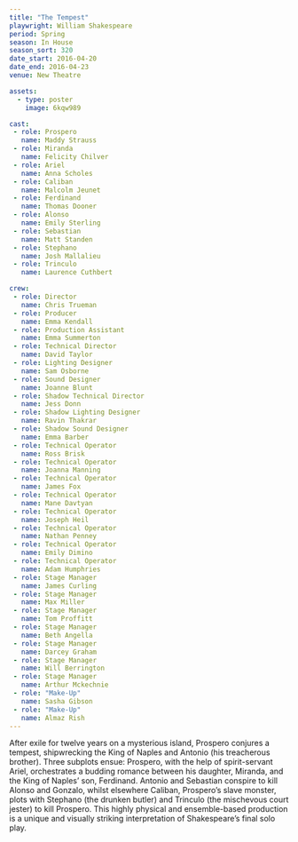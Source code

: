 ```yaml
---
title: "The Tempest"
playwright: William Shakespeare
period: Spring
season: In House
season_sort: 320
date_start: 2016-04-20
date_end: 2016-04-23
venue: New Theatre

assets:
  - type: poster
    image: 6kqw989

cast:
 - role: Prospero
   name: Maddy Strauss
 - role: Miranda
   name: Felicity Chilver
 - role: Ariel
   name: Anna Scholes
 - role: Caliban
   name: Malcolm Jeunet
 - role: Ferdinand
   name: Thomas Dooner
 - role: Alonso
   name: Emily Sterling
 - role: Sebastian
   name: Matt Standen
 - role: Stephano
   name: Josh Mallalieu
 - role: Trinculo
   name: Laurence Cuthbert

crew:
 - role: Director
   name: Chris Trueman
 - role: Producer
   name: Emma Kendall
 - role: Production Assistant
   name: Emma Summerton
 - role: Technical Director
   name: David Taylor
 - role: Lighting Designer
   name: Sam Osborne
 - role: Sound Designer
   name: Joanne Blunt
 - role: Shadow Technical Director
   name: Jess Donn
 - role: Shadow Lighting Designer
   name: Ravin Thakrar
 - role: Shadow Sound Designer
   name: Emma Barber
 - role: Technical Operator
   name: Ross Brisk
 - role: Technical Operator
   name: Joanna Manning
 - role: Technical Operator
   name: James Fox
 - role: Technical Operator
   name: Mane Davtyan
 - role: Technical Operator
   name: Joseph Heil
 - role: Technical Operator
   name: Nathan Penney
 - role: Technical Operator
   name: Emily Dimino
 - role: Technical Operator
   name: Adam Humphries
 - role: Stage Manager
   name: James Curling
 - role: Stage Manager
   name: Max Miller
 - role: Stage Manager
   name: Tom Proffitt
 - role: Stage Manager
   name: Beth Angella
 - role: Stage Manager
   name: Darcey Graham
 - role: Stage Manager
   name: Will Berrington
 - role: Stage Manager
   name: Arthur Mckechnie
 - role: "Make-Up"
   name: Sasha Gibson
 - role: "Make-Up"
   name: Almaz Rish
---
```


After exile for twelve years on a mysterious island, Prospero conjures a tempest, shipwrecking the King of Naples and Antonio (his treacherous brother). Three subplots ensue: Prospero, with the help of spirit-servant Ariel, orchestrates a budding romance between his daughter, Miranda, and the King of Naples’ son, Ferdinand. Antonio and Sebastian conspire to kill Alonso and Gonzalo, whilst elsewhere Caliban, Prospero’s slave monster, plots with Stephano (the drunken butler) and Trinculo (the mischevous court jester) to kill Prospero. This highly physical and ensemble-based production is a unique and visually striking interpretation of Shakespeare’s final solo play.
